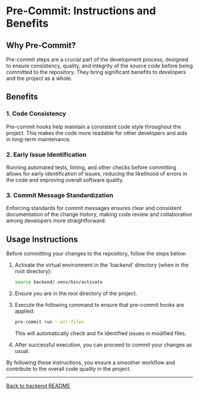 # Pre-Commit: Instructions and Benefits

## Why Pre-Commit?

Pre-commit steps are a crucial part of the development process, designed to ensure consistency, quality, and integrity of the source code before being committed to the repository. They bring significant benefits to developers and the project as a whole.

## Benefits

### 1. Code Consistency

Pre-commit hooks help maintain a consistent code style throughout the project. This makes the code more readable for other developers and aids in long-term maintenance.

### 2. Early Issue Identification

Running automated tests, linting, and other checks before committing allows for early identification of issues, reducing the likelihood of errors in the code and improving overall software quality.

### 3. Commit Message Standardization

Enforcing standards for commit messages ensures clear and consistent documentation of the change history, making code review and collaboration among developers more straightforward.

## Usage Instructions

Before committing your changes to the repository, follow the steps below:

1. Activate the virtual environment in the 'backend' directory (when in the root directory):

   ```bash
   source backend/.venv/bin/activate
   ```

2. Ensure you are in the root directory of the project.

3. Execute the following command to ensure that pre-commit hooks are applied:

   ```bash
   pre-commit run --all-files
   ```

   This will automatically check and fix identified issues in modified files.

4. After successful execution, you can proceed to commit your changes as usual.

By following these instructions, you ensure a smoother workflow and contribute to the overall code quality in the project.

---

[Back to backend README](../backend/README.md)
